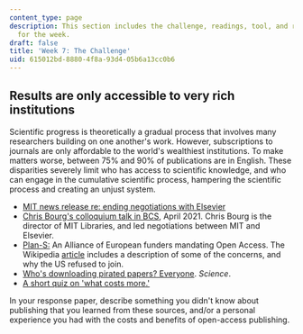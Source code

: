 ```yaml
---
content_type: page
description: This section includes the challenge, readings, tool, and response paper
  for the week.
draft: false
title: 'Week 7: The Challenge'
uid: 615012bd-8880-4f8a-93d4-05b6a13cc0b6
---
```

## Results are only accessible to very rich institutions

Scientific progress is theoretically a gradual process that involves many researchers building on one another's work. However, subscriptions to journals are only affordable to the world's wealthiest institutions. To make matters worse, between 75% and 90% of publications are in English. These disparities severely limit who has access to scientific knowledge, and who can engage in the cumulative scientific process, hampering the scientific process and creating an unjust system.

- [MIT news release re: ending negotiations with Elsevier](https://news.mit.edu/2020/guided-by-open-access-principles-mit-ends-elsevier-negotiations-0611)
- [Chris Bourg's colloquium talk in BCS](https://www.dropbox.com/s/mq417aqg4f3sgsq/Bourg-04-01-2021.mp4?dl=0), April 2021. Chris Bourg is the director of MIT Libraries, and led negotiations between MIT and Elsevier. 
- [Plan-S:](https://www.coalition-s.org/why-plan-s/) An Alliance of European funders mandating Open Access. The Wikipedia [article](https://en.wikipedia.org/wiki/Plan_S) includes a description of some of the concerns, and why the US refused to join. 
- [Who's downloading pirated papers? Everyone](https://www.sciencemag.org/news/2016/04/whos-downloading-pirated-papers-everyone). *Science*.
- [A short quiz on 'what costs more.'](https://virginia.libwizard.com/f/what-costs-more)

In your response paper, describe something you didn't know about publishing that you learned from these sources, and/or a personal experience you had with the costs and benefits of open-access publishing.